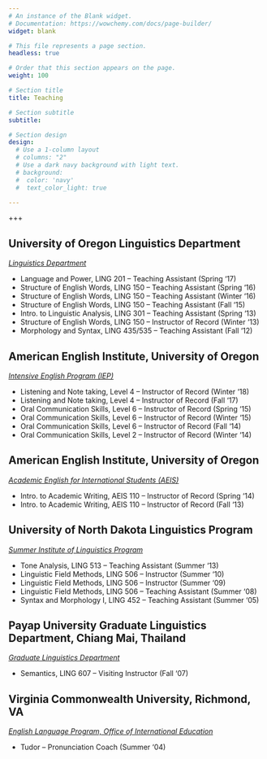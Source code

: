 ```yaml
---
# An instance of the Blank widget.
# Documentation: https://wowchemy.com/docs/page-builder/
widget: blank

# This file represents a page section.
headless: true

# Order that this section appears on the page.
weight: 100

# Section title
title: Teaching

# Section subtitle
subtitle:

# Section design
design:
  # Use a 1-column layout
  # columns: "2"
  # Use a dark navy background with light text.
  # background:
  #  color: 'navy'
  #  text_color_light: true

---
```


+++
<h2>University of Oregon Linguistics Department</h2>

_[Linguistics Department](https://linguistics.uoregon.edu/)_

+ Language and Power, LING 201 – Teaching Assistant (Spring ‘17)
+ Structure of English Words, LING 150 – Teaching Assistant
(Spring ‘16)
+ Structure of English Words, LING 150 – Teaching Assistant
(Winter ‘16)
+ Structure of English Words, LING 150 – Teaching Assistant
(Fall ‘15)
+ Intro. to Linguistic Analysis, LING 301 – Teaching Assistant (Spring ‘13)
+ Structure of English Words, LING 150 –  Instructor of Record (Winter ‘13)
+ Morphology and Syntax, LING 435/535 – Teaching Assistant (Fall ‘12)

<h2>American English Institute, University of Oregon</h2>

_[Intensive English Program (IEP)](https://aei.uoregon.edu/programs/intensive)_

+ Listening and Note taking, Level 4  – Instructor of Record  (Winter ‘18)
+ Listening and Note taking, Level 4  – Instructor of Record (Fall ‘17)
+ Oral Communication Skills, Level 6  – Instructor of Record (Spring ‘15)
+ Oral Communication Skills, Level 6  – Instructor of Record (Winter ‘15)
+ Oral Communication Skills, Level 6  – Instructor of Record (Fall ‘14)
+ Oral Communication Skills, Level 2  –  Instructor of Record (Winter ‘14)

<h2>American English Institute, University of Oregon</h2>

_[Academic English for International Students (AEIS)](https://aei.uoregon.edu/programs/undergraduate/current-courses)_

+ Intro. to Academic Writing, AEIS 110 – Instructor of Record (Spring ‘14)
+ Intro. to Academic Writing, AEIS 110 – Instructor of Record (Fall ‘13)

<h2>University of North Dakota Linguistics Program</h2>

_[Summer Institute of Linguistics Program](https://arts-sciences.und.edu/summer-institute-of-linguistics/)_

+ Tone Analysis, LING 513 – Teaching Assistant (Summer ‘13)
+ Linguistic Field Methods, LING 506  –  Instructor (Summer ‘10)
+ Linguistic Field Methods, LING 506  –  Instructor (Summer ‘09)
+ Linguistic Field Methods, LING 506  –  Teaching Assistant (Summer ‘08)
+ Syntax and Morphology I, LING 452 –  Teaching Assistant (Summer ‘05)

<h2>Payap University Graduate Linguistics Department, Chiang Mai, Thailand</h2>

_[Graduate Linguistics Department](https://inter.payap.ac.th/international-graduate/linguistics-ma/)_

+ Semantics, LING 607 – Visiting Instructor (Fall ‘07)

<h2>Virginia Commonwealth University, Richmond, VA</h2>

_[English Language Program, Office of International Education](https://global.vcu.edu/elp/)_

+ Tudor – Pronunciation Coach (Summer ‘04)

